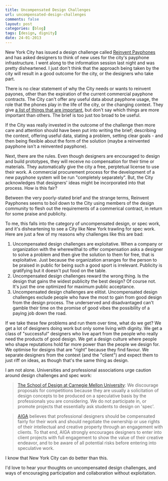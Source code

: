 ```yaml
---
title: Uncompensated Design Challenges
url: uncompensated-design-challenges
comments: false
layout: post
categories: [blog]
tags: [design, dignity]
date: 24-01-2013
---
```

New York City has issued a design challenge called [Reinvent Payphones](http://www.reinventpayphones.splashthat.com/) and has asked designers to think of new uses for the city's payphone infrastructure. I went along to the information session last night and was pretty disheartened. I just don't think that the approach being taken by the city will result in a good outcome for the city, or the designers who take part.

There is no clear statement of why the City needs or wants to reinvent payones, other than the expiration of the current commercial payphone contracts. The City can't offer any useful data about payphone usage, the role that the phones play in the life of the city, or the changing context. They give [a list of things that are important](http://www.reinventpayphones.splashthat.com/#nyc_nav), but don't say which things are more important than others. The brief is too just too broad to be useful.
 
If the City was really invested in the outcome of the challenge then more care and attention should have been put into writing the brief; describing the context, offering useful data, stating a problem, setting clear goals - and then being flexible about the form of the solution (maybe a reinvented payphone isn't a reinvented payphone). 

Next, there are the rules. Even though designers are encouraged to design and build prototypes, they will receive no compensation for their time or materials. They automatically give the city a free, perptetual license to use their work. A commercial procurement process for the development of a new payphone system will be run "completely separately". But, the City acknowledges that designers' ideas might be incorporated into that process. How is this fair?

Between the very poorly-stated brief and the strange terms, Reinvent Payphones seems to boil down to the City using members of the design community to flesh out the requirements of a commerical contract, in return for some praise and publicity. 

To me, this falls into the category of uncompensated design, or spec work, and it's disheartening to see a City like New York trawling for spec work. Here are just a few of my reasons why challenges like this are bad:

1. Uncompensated design challenges are exploitative. When a company or organization with the wherewithal to offer compensation asks a designer to solve a problem and then give the solution to them for free, that is exploitative. Just because the organization arranges for the person to be praised in public for being such a good sport is irrelevant. Publicity is gratifying but it doesn't put food on the table.
2. Uncompensated design challenges reward the wrong thing. Is the design that gains the widest publicity the best design? Of course not. It's just the one optimized for maximum public acceptance. 
3. Uncompensated design challenges are elitist. Uncompensated design challenges exclude people who have the most to gain from good design from the design process. The underserved and disadvantaged can't gamble their time on the promise of good vibes the possibility of a paying job down the road. 

If we take these few problems and run them over time, what do we get? We get a lot of designers doing work but only some living with dignity. We get a class of "successful" designers who live apart from the people who really need the products of good design. We get a design culture where people who shape reputations hold far more power than the people we design for. We optimise for designs that are "right" because they find favour. We separate designers from the context (and the "client") and expect them to just riff on ideas, as though that's the same thing as design.

I am not alone. Universities and professional associations urge caution around design challenges and spec work:

> [The School of Design at Carnegie Mellon University](http://www.design.cmu.edu/files/school_of_design_position_on_solicitations_for_competitions.pdf):  We discourage proposals for competitions because they are usually a solicitation of design concepts to be produced on a speculative basis by the professionals you are considering. We do not participate in, or promote projects that essentially ask students to design on 'spec'.

> [AIGA](http://www.aiga.org/position-spec-work/) believes that professional designers should be compensated fairly for their work and should negotiate the ownership or use rights of their intellectual and creative property through an engagement with clients. To that end, AIGA strongly encourages designers to enter into client projects with full engagement to show the value of their creative endeavor, and to be aware of all potential risks before entering into speculative work.

I know that New York City can do better than this. 

I'd love to hear your thoughts on uncompensated design challenges, and ways of encouraging participation and collaboration without exploitation.